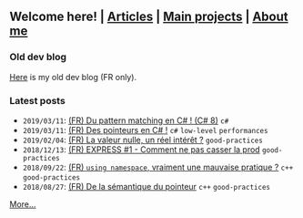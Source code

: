 ## Welcome here! | [Articles](articles.md) | [Main projects](projects.md) | [About me](about.md)

### Old dev blog
[Here](http://vincentp-dev.blogspot.fr/) is my old dev blog (FR only).

### Latest posts
- `2019/03/11`: [(FR) Du pattern matching en C# ! (C# 8)](articles/fr/2019/pattern_matching_csharp.md) `c#`
- `2019/03/11`: [(FR) Des pointeurs en C# !](articles/fr/2019/pointeurs_csharp.md) `c#` `low-level` `performances`
- `2019/02/04`: [(FR) La valeur nulle, un réel intérêt ?](articles/fr/2019/la_valeur_nulle.md) `good-practices`
- `2018/12/13`: [(FR) EXPRESS #1 - Comment ne pas casser la prod](articles/fr/2018/express1_script_prod.md) `good-practices`
- `2018/09/22`: [(FR) `using namespace`, vraiment une mauvaise pratique ?](articles/fr/2018/using_namespace.md) `c++` `good-practices`
- `2018/08/27`: [(FR) De la sémantique du pointeur](articles/fr/2018/semantique_pointeur.md) `c++` `good-practices`


[More...](articles.md)

